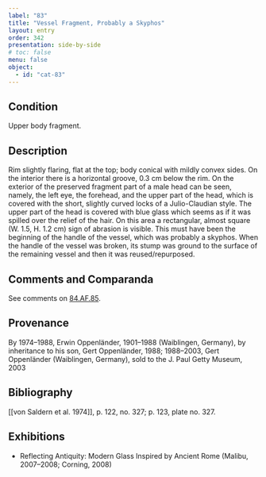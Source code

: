 ```yaml
---
label: "83"
title: "Vessel Fragment, Probably a Skyphos"
layout: entry
order: 342
presentation: side-by-side
# toc: false
menu: false
object:
  - id: "cat-83"
---
```


## Condition

Upper body fragment.

## Description

Rim slightly flaring, flat at the top; body conical with mildly convex sides. On the interior there is a horizontal groove, 0.3 cm below the rim. On the exterior of the preserved fragment part of a male head can be seen, namely, the left eye, the forehead, and the upper part of the head, which is covered with the short, slightly curved locks of a Julio-Claudian style. The upper part of the head is covered with blue glass which seems as if it was spilled over the relief of the hair. On this area a rectangular, almost square (W. 1.5, H. 1.2 cm) sign of abrasion is visible. This must have been the beginning of the handle of the vessel, which was probably a skyphos. When the handle of the vessel was broken, its stump was ground to the surface of the remaining vessel and then it was reused/repurposed.

## Comments and Comparanda

See comments on [84.AF.85](#cat).

## Provenance

By 1974–1988, Erwin Oppenländer, 1901–1988 (Waiblingen, Germany), by inheritance to his son, Gert Oppenländer, 1988; 1988–2003, Gert Oppenländer (Waiblingen, Germany), sold to the J. Paul Getty Museum, 2003

## Bibliography

[[von Saldern et al. 1974]], p. 122, no. 327; p. 123, plate no. 327.

## Exhibitions

-   Reflecting Antiquity: Modern Glass Inspired by Ancient Rome (Malibu, 2007–2008; Corning, 2008)